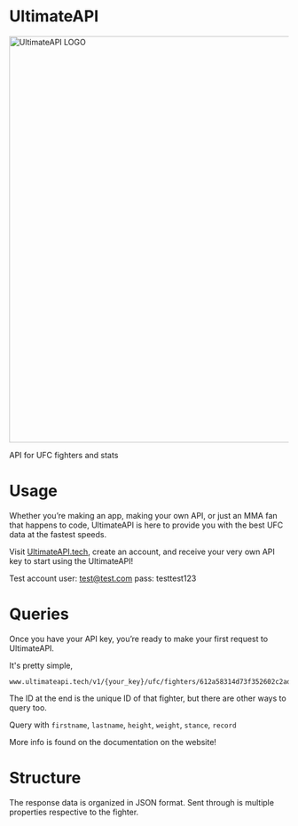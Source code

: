 # UltimateAPI 

<img width="732" alt="UltimateAPI LOGO" src="https://user-images.githubusercontent.com/67036033/160915898-1890ea4e-d314-4840-a55f-75a56ce9c5bf.png">

API for UFC fighters and stats

# Usage

Whether you’re making an app, making your own API, or just an MMA fan that happens to code, UltimateAPI is here to provide you with the best UFC data at the fastest speeds.

Visit <a href="https://www.ultimateapi.tech/" target="_blank" rel="noopener noreferrer">UltimateAPI.tech</a>, create an account, and receive your very own API key to start using the UltimateAPI!

Test account
user: test@test.com
pass: testtest123

# Queries

Once you have your API key, you’re ready to make your first request to UltimateAPI.

It's pretty simple,

```
www.ultimateapi.tech/v1/{your_key}/ufc/fighters/612a58314d73f352602c2ad5
```
The ID at the end is the unique ID of that fighter, but there are other ways to query too.

Query with ```firstname```, ```lastname```, ```height```, ```weight```, ```stance```, ```record```

More info is found on the documentation on the website!

# Structure

The response data is organized in JSON format. Sent through is multiple properties respective to the fighter.

